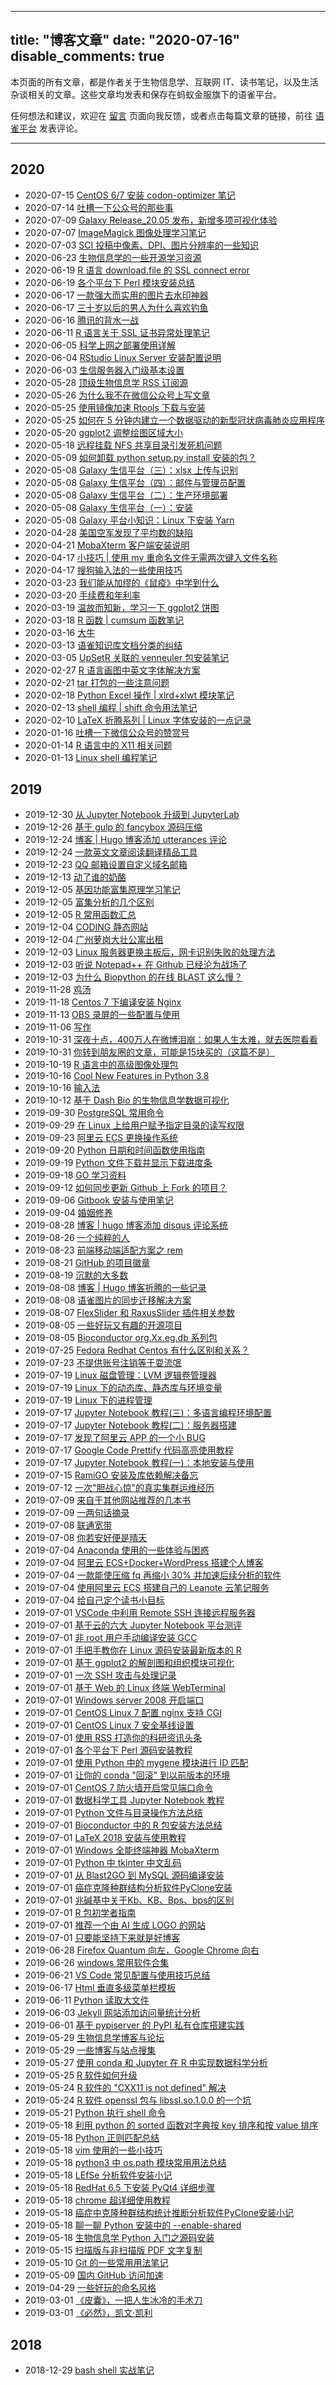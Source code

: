 
---
title: "博客文章"
date: "2020-07-16"
disable_comments: true
---

本页面的所有文章，都是作者关于生物信息学、互联网 IT、读书笔记，以及生活杂谈相关的文章。这些文章均发表和保存在蚂蚁金服旗下的语雀平台。

任何想法和建议，欢迎在 [留言](https://shen.bioitee.com/feedback/) 页面向我反馈，或者点击每篇文章的链接，前往 [语雀平台](https://www.yuque.com/shenweiyan) 发表评论。

-----------



## 2020

- 2020-07-15 [CentOS 6/7 安装 codon-optimizer 笔记](https://www.yuque.com/shenweiyan/cookbook/tm90c2)
- 2020-07-14 [吐槽一下公众号的那些事](https://www.yuque.com/shenweiyan/mind/vyymes)
- 2020-07-09 [Galaxy Release_20.05 发布，新增多项可视化体验](https://www.yuque.com/shenweiyan/bio-cloud/galaxy-release-20-05)
- 2020-07-07 [ImageMagick 图像处理学习笔记](https://www.yuque.com/shenweiyan/cookbook/learn-imagemagick)
- 2020-07-03 [SCI 投稿中像素、DPI、图片分辨率的一些知识](https://www.yuque.com/shenweiyan/cookbook/xo4ieg)
- 2020-06-23 [生物信息学的一些开源学习资源](https://www.yuque.com/shenweiyan/cookbook/baatnb)
- 2020-06-19 [R 语言 download.file 的 SSL connect error](https://www.yuque.com/shenweiyan/cookbook/vbvbso)
- 2020-06-19 [各个平台下 Perl 模块安装总结](https://www.yuque.com/shenweiyan/cookbook/how-to-install-perl-modules)
- 2020-06-17 [一款强大而实用的图片去水印神器](https://www.yuque.com/shenweiyan/cookbook/inpaint)
- 2020-06-17 [三十岁以后的男人为什么喜欢钓鱼](https://www.yuque.com/shenweiyan/webdocs/qq8qo4)
- 2020-06-16 [腾讯的背水一战](https://www.yuque.com/shenweiyan/webdocs/zuq0ws)
- 2020-06-11 [R 语言关于 SSL 证书异常处理笔记](https://www.yuque.com/shenweiyan/cookbook/r-ssl-certificate)
- 2020-06-05 [科学上网之部署使用详解](https://www.yuque.com/shenweiyan/cookbook/pizow4)
- 2020-06-04 [RStudio Linux Server 安装配置说明](https://www.yuque.com/shenweiyan/cookbook/xxli8d)
- 2020-06-03 [生信服务器入门级基本设置](https://www.yuque.com/shenweiyan/cookbook/bio-server-basic)
- 2020-05-28 [顶级生物信息学 RSS 订阅源](https://www.yuque.com/shenweiyan/cookbook/bio-rss-feeds)
- 2020-05-26 [为什么我不在微信公众号上写文章](https://www.yuque.com/shenweiyan/webdocs/qw325a)
- 2020-05-25 [使用镜像加速 Rtools 下载与安装](https://www.yuque.com/shenweiyan/cookbook/rtools-install-mirrors)
- 2020-05-25 [如何在 5 分钟内建立一个数据驱动的新型冠状病毒肺炎应用程序](https://www.yuque.com/shenweiyan/cookbook/covid-19-shiny-apps)
- 2020-05-20 [ggplot2 调整绘图区域大小](https://www.yuque.com/shenweiyan/cookbook/ggplot_plot_margin)
- 2020-05-18 [远程挂载 NFS 共享目录引发死机问题](https://www.yuque.com/shenweiyan/cookbook/nfs-umount)
- 2020-05-09 [如何卸载 python setup.py install 安装的包？](https://www.yuque.com/shenweiyan/cookbook/uninstall-setup-py)
- 2020-05-08 [Galaxy 生信平台（三）：xlsx 上传与识别](https://www.yuque.com/shenweiyan/bio-cloud/rq27tw)
- 2020-05-08 [Galaxy 生信平台（四）：邮件与管理员配置](https://www.yuque.com/shenweiyan/bio-cloud/fgpzkl)
- 2020-05-08 [Galaxy 生信平台（二）：生产环境部署](https://www.yuque.com/shenweiyan/bio-cloud/fyr8z8)
- 2020-05-08 [Galaxy 生信平台（一）：安装](https://www.yuque.com/shenweiyan/bio-cloud/zuisn2)
- 2020-05-08 [Galaxy 平台小知识：Linux 下安装 Yarn](https://www.yuque.com/shenweiyan/bio-cloud/vfv8qd)
- 2020-04-28 [美国空军发现了平均数的缺陷](https://www.yuque.com/shenweiyan/readings/bbn0zx)
- 2020-04-21 [MobaXterm 客户端安装说明](https://www.yuque.com/shenweiyan/cookbook/mobaxterm-installation)
- 2020-04-17 [小技巧 | 使用 mv 重命名文件无需两次键入文件名称](https://www.yuque.com/shenweiyan/cookbook/mv-skill)
- 2020-04-17 [搜狗输入法的一些使用技巧](https://www.yuque.com/shenweiyan/cookbook/mc5bkg)
- 2020-03-23 [我们能从加缪的《鼠疫》中学到什么](https://www.yuque.com/shenweiyan/readings/pohz4g)
- 2020-03-20 [手续费和年利率](https://www.yuque.com/shenweiyan/mind/amvh8c)
- 2020-03-19 [温故而知新，学习一下 ggplot2 饼图](https://www.yuque.com/shenweiyan/cookbook/ggplot2-piechart-note)
- 2020-03-18 [R 函数 | cumsum 函数笔记](https://www.yuque.com/shenweiyan/cookbook/tallkr)
- 2020-03-16 [大牛](https://www.yuque.com/shenweiyan/mind/rz7c3n)
- 2020-03-13 [语雀知识库文档分类的纠结](https://www.yuque.com/shenweiyan/mind/whnegc)
- 2020-03-05 [UpSetR 关联的 venneuler 包安装笔记](https://www.yuque.com/shenweiyan/cookbook/venneuler-installation)
- 2020-02-27 [R 语言画图中英文字体解决方案](https://www.yuque.com/shenweiyan/cookbook/csm98o)
- 2020-02-21 [tar 打包的一些注意问题](https://www.yuque.com/shenweiyan/cookbook/tar-issues-note)
- 2020-02-18 [Python Excel 操作 | xlrd+xlwt 模块笔记](https://www.yuque.com/shenweiyan/cookbook/vygicp)
- 2020-02-13 [shell 编程 | shift 命令用法笔记](https://www.yuque.com/shenweiyan/cookbook/shell-shift-note)
- 2020-02-10 [LaTeX 折腾系列 | Linux 字体安装的一点记录](https://www.yuque.com/shenweiyan/cookbook/linux-install-fonts)
- 2020-01-16 [吐槽一下微信公众号的赞赏号](https://www.yuque.com/shenweiyan/mind/pct5pb)
- 2020-01-14 [R 语言中的 X11 相关问题](https://www.yuque.com/shenweiyan/cookbook/ublsz7)
- 2020-01-13 [Linux shell 编程笔记](https://www.yuque.com/shenweiyan/cookbook/sfpgok)


## 2019

- 2019-12-30 [从 Jupyter Notebook 升级到 JupyterLab](https://www.yuque.com/shenweiyan/cookbook/opodb3)
- 2019-12-26 [基于 gulp 的 fancybox 源码压缩](https://www.yuque.com/shenweiyan/cookbook/gulp-for-fancybox)
- 2019-12-24 [博客 | Hugo 博客添加 utterances 评论](https://www.yuque.com/shenweiyan/cookbook/fl1z7t)
- 2019-12-24 [一款英文文章阅读翻译精品工具](https://www.yuque.com/shenweiyan/cookbook/caiyunapp)
- 2019-12-23 [QQ 邮箱设置自定义域名邮箱](https://www.yuque.com/shenweiyan/cookbook/domain-mail-qq-setting)
- 2019-12-13 [动了谁的奶酪](https://www.yuque.com/shenweiyan/mind/kblu4x)
- 2019-12-05 [基因功能富集原理学习笔记](https://www.yuque.com/shenweiyan/cookbook/zf646e)
- 2019-12-05 [富集分析的几个区别](https://www.yuque.com/shenweiyan/cookbook/uhunvv)
- 2019-12-05 [R 常用函数汇总](https://www.yuque.com/shenweiyan/cookbook/lwsgg0)
- 2019-12-04 [CODING 静态网站](https://www.yuque.com/shenweiyan/cookbook/coding-pages)
- 2019-12-04 [广州萝岗大壮公寓出租](https://www.yuque.com/shenweiyan/mind/housing)
- 2019-12-03 [Linux 服务器更换主板后，网卡识别失败的处理方法](https://www.yuque.com/shenweiyan/cookbook/zks7y7)
- 2019-12-03 [听说 Notepad++ 在 Github 已经沦为战场了](https://www.yuque.com/shenweiyan/cookbook/mrxmae)
- 2019-12-03 [为什么 Biopython 的在线 BLAST 这么慢？](https://www.yuque.com/shenweiyan/cookbook/ygnigy)
- 2019-11-28 [鸡汤](https://www.yuque.com/shenweiyan/mind/chicken-soup)
- 2019-11-18 [Centos 7 下编译安装 Nginx](https://www.yuque.com/shenweiyan/cookbook/aq99si)
- 2019-11-13 [OBS 录屏的一些配置与使用](https://www.yuque.com/shenweiyan/cookbook/obs)
- 2019-11-06 [写作](https://www.yuque.com/shenweiyan/mind/writing)
- 2019-10-31 [深夜十点，400万人在微博泪崩：如果人生太难，就去医院看看](https://www.yuque.com/shenweiyan/webdocs/qqa9er)
- 2019-10-31 [你转到朋友圈的文章，可能是15块买的（这篇不是）](https://www.yuque.com/shenweiyan/webdocs/ny150b)
- 2019-10-19 [R 语言中的高级图像处理包](https://www.yuque.com/shenweiyan/cookbook/uoepud)
- 2019-10-16 [Cool New Features in Python 3.8](https://www.yuque.com/shenweiyan/cookbook/pcfnsd)
- 2019-10-16 [输入法](https://www.yuque.com/shenweiyan/mind/input)
- 2019-10-12 [基于 Dash Bio 的生物信息学数据可视化](https://www.yuque.com/shenweiyan/cookbook/tp85x1)
- 2019-09-30 [PostgreSQL 常用命令](https://www.yuque.com/shenweiyan/cookbook/pdag4c)
- 2019-09-29 [在 Linux 上给用户赋予指定目录的读写权限](https://www.yuque.com/shenweiyan/cookbook/linux-acl-permission)
- 2019-09-23 [阿里云 ECS 更换操作系统](https://www.yuque.com/shenweiyan/cookbook/alyun-change-os)
- 2019-09-20 [Python 日期和时间函数使用指南](https://www.yuque.com/shenweiyan/cookbook/how-to-use-datetime-in-python)
- 2019-09-19 [Python 文件下载并显示下载进度条](https://www.yuque.com/shenweiyan/cookbook/xu2eg5)
- 2019-09-18 [GO 学习资料](https://www.yuque.com/shenweiyan/cookbook/ygzmzn)
- 2019-09-12 [如何同步更新 Github 上 Fork 的项目？](https://www.yuque.com/shenweiyan/cookbook/github-fork-update)
- 2019-09-06 [Gitbook 安装与使用笔记](https://www.yuque.com/shenweiyan/cookbook/ga7bft)
- 2019-09-04 [婚姻修养](https://www.yuque.com/shenweiyan/mind/marriage-art)
- 2019-08-28 [博客 | hugo 博客添加 disqus 评论系统](https://www.yuque.com/shenweiyan/cookbook/disqus-for-hugo)
- 2019-08-26 [一个纯粹的人](https://www.yuque.com/shenweiyan/mind/a-real-man)
- 2019-08-23 [前端移动端适配方案之 rem](https://www.yuque.com/shenweiyan/cookbook/css-rem)
- 2019-08-21 [GitHub 的项目徽章](https://www.yuque.com/shenweiyan/cookbook/github-badge)
- 2019-08-19 [沉默的大多数](https://www.yuque.com/shenweiyan/mind/moc049)
- 2019-08-08 [博客 | Hugo 博客折腾的一些记录](https://www.yuque.com/shenweiyan/cookbook/build-hugo-blogs)
- 2019-08-08 [语雀图片的同步迁移解决方案](https://www.yuque.com/shenweiyan/cookbook/sync-from-yuque-to-qiniu)
- 2019-08-07 [FlexSlider 和 RaxusSlider 插件相关参数](https://www.yuque.com/shenweiyan/cookbook/flex-slider-and-raxus-slider)
- 2019-08-05 [一些好玩又有趣的开源项目](https://www.yuque.com/shenweiyan/cookbook/rgvbqq)
- 2019-08-05 [Bioconductor org.Xx.eg.db 系列包](https://www.yuque.com/shenweiyan/cookbook/bioconductor-orgdb)
- 2019-07-25 [Fedora Redhat Centos 有什么区别和关系？](https://www.yuque.com/shenweiyan/cookbook/fedora-redhat-centos)
- 2019-07-23 [不提供账号注销等于耍流氓](https://www.yuque.com/shenweiyan/mind/coding-cancel-account)
- 2019-07-19 [Linux 磁盘管理：LVM 逻辑卷管理器](https://www.yuque.com/shenweiyan/cookbook/linux-lvm)
- 2019-07-19 [Linux 下的动态库、静态库与环境变量](https://www.yuque.com/shenweiyan/cookbook/linux-lib-env)
- 2019-07-19 [Linux 下的进程管理](https://www.yuque.com/shenweiyan/cookbook/ucig1a)
- 2019-07-17 [Jupyter Notebook 教程(三)：多语言编程环境配置](https://www.yuque.com/shenweiyan/cookbook/jupyter-notebook-toturial-3)
- 2019-07-17 [Jupyter Notebook 教程(二)：服务器搭建](https://www.yuque.com/shenweiyan/cookbook/jupyter-notebook-toturial-2)
- 2019-07-17 [发现了阿里云 APP 的一个小 BUG](https://www.yuque.com/shenweiyan/cookbook/bugs-of-aliyun-app)
- 2019-07-17 [Google Code Prettify 代码高亮使用教程](https://www.yuque.com/shenweiyan/cookbook/google-code-prettify)
- 2019-07-17 [Jupyter Notebook 教程(一)：本地安装与使用](https://www.yuque.com/shenweiyan/cookbook/jupyter-notebook-toturial-1)
- 2019-07-15 [RamiGO 安装及库依赖解决备忘](https://www.yuque.com/shenweiyan/cookbook/r-ramigo)
- 2019-07-12 [一次"胆战心惊"的真实集群运维经历](https://www.yuque.com/shenweiyan/cookbook/hpc-experience-glibc)
- 2019-07-09 [来自于其他网站推荐的几本书](https://www.yuque.com/shenweiyan/readings/books-from-jiweiyang)
- 2019-07-09 [一两句话摘录](https://www.yuque.com/shenweiyan/readings/the-words)
- 2019-07-08 [联通宽带](https://www.yuque.com/shenweiyan/mind/unicom-broadband)
- 2019-07-08 [你若安好便是晴天](https://www.yuque.com/shenweiyan/mind/to-be-good)
- 2019-07-04 [Anaconda 使用的一些体验与困惑](https://www.yuque.com/shenweiyan/cookbook/anaconda-experience)
- 2019-07-04 [阿里云 ECS+Docker+WordPress 搭建个人博客](https://www.yuque.com/shenweiyan/cookbook/ecs-docker-wordpress-ssl)
- 2019-07-04 [一款能使压缩 fq 再缩小 30% 并加速后续分析的软件](https://www.yuque.com/shenweiyan/cookbook/clumpify)
- 2019-07-04 [使用阿里云 ECS 搭建自己的 Leanote 云笔记服务](https://www.yuque.com/shenweiyan/cookbook/leanote-for-ecs-tutorial)
- 2019-07-04 [给自己定个读书小目标](https://www.yuque.com/shenweiyan/readings/reading-flags)
- 2019-07-01 [VSCode 中利用 Remote SSH 连接远程服务器](https://www.yuque.com/shenweiyan/cookbook/vscode-remote-ssh)
- 2019-07-01 [基于云的六大 Jupyter Notebook 平台测评](https://www.yuque.com/shenweiyan/cookbook/cloud-services-for-jupyter-notebook)
- 2019-07-01 [非 root 用户手动编译安装 GCC](https://www.yuque.com/shenweiyan/cookbook/linux-gcc-install)
- 2019-07-01 [手把手教你在 Linux 源码安装最新版本的 R](https://www.yuque.com/shenweiyan/cookbook/install-latest-r-from-source)
- 2019-07-01 [基于 ggplot2 的解剖图和组织模块可视化](https://www.yuque.com/shenweiyan/cookbook/r-gganatogram)
- 2019-07-01 [一次 SSH 攻击与处理记录](https://www.yuque.com/shenweiyan/cookbook/ssh-attack)
- 2019-07-01 [基于 Web 的 Linux 终端 WebTerminal](https://www.yuque.com/shenweiyan/cookbook/webterminal-for-linux)
- 2019-07-01 [Windows server 2008 开启端口](https://www.yuque.com/shenweiyan/cookbook/windows-ports)
- 2019-07-01 [CentOS Linux 7 配置 nginx 支持 CGI](https://www.yuque.com/shenweiyan/cookbook/centos-7-nginx-cgi)
- 2019-07-01 [CentOS Linux 7 安全基线设置](https://www.yuque.com/shenweiyan/cookbook/security-for-centos-7)
- 2019-07-01 [使用 RSS 打造你的科研资讯头条](https://www.yuque.com/shenweiyan/cookbook/rss-for-top-news)
- 2019-07-01 [各个平台下 Perl 源码安装教程](https://www.yuque.com/shenweiyan/cookbook/install-perl-from-source)
- 2019-07-01 [使用 Python 中的 mygene 模块进行 ID 匹配](https://www.yuque.com/shenweiyan/cookbook/python-mygene)
- 2019-07-01 [让你的 conda "回滚" 到以前版本的环境](https://www.yuque.com/shenweiyan/cookbook/conda-env-roll-back)
- 2019-07-01 [CentOS 7 防火墙开启常见端口命令](https://www.yuque.com/shenweiyan/cookbook/centos-firewall)
- 2019-07-01 [数据科学工具 Jupyter Notebook 教程](https://www.yuque.com/shenweiyan/cookbook/jupyter-notebook-tutorial)
- 2019-07-01 [Python 文件与目录操作方法总结](https://www.yuque.com/shenweiyan/cookbook/python-file-directory-toturial)
- 2019-07-01 [Bioconductor 中的 R 包安装方法总结](https://www.yuque.com/shenweiyan/cookbook/bioconductor-packages)
- 2019-07-01 [LaTeX 2018 安装与使用教程](https://www.yuque.com/shenweiyan/cookbook/latex-2018-tutorial)
- 2019-07-01 [Windows 全能终端神器 MobaXterm](https://www.yuque.com/shenweiyan/cookbook/irf3na)
- 2019-07-01 [Python 中 tkinter 中文乱码](https://www.yuque.com/shenweiyan/cookbook/tkinter-unicode-issues)
- 2019-07-01 [从 Blast2GO 到 MySQL 源码编译安装](https://www.yuque.com/shenweiyan/cookbook/install-mysql-from-source)
- 2019-07-01 [癌症克隆种群结构分析软件PyClone安装](https://www.yuque.com/shenweiyan/cookbook/pyclone-install)
- 2019-07-01 [兆碱基中关于Kb、KB、Bps、bps的区别](https://www.yuque.com/shenweiyan/cookbook/different-on-bytes)
- 2019-07-01 [R 包初学者指南](https://www.yuque.com/shenweiyan/cookbook/r-packages-guide)
- 2019-07-01 [推荐一个由 AI 生成 LOGO 的网站](https://www.yuque.com/shenweiyan/cookbook/ai-logo-desig)
- 2019-07-01 [只要能坚持下来就是好博客](https://www.yuque.com/shenweiyan/mind/focus-on-writing)
- 2019-06-28 [Firefox Quantum 向左，Google Chrome 向右](https://www.yuque.com/shenweiyan/cookbook/firefox-quantum)
- 2019-06-26 [windows 常用软件合集](https://www.yuque.com/shenweiyan/cookbook/phmze3)
- 2019-06-21 [VS Code 常见配置与使用技巧总结](https://www.yuque.com/shenweiyan/cookbook/vscode-usage)
- 2019-06-17 [Html 垂直多级菜单栏模板](https://www.yuque.com/shenweiyan/cookbook/qrtsf1)
- 2019-06-11 [Python 读取大文件](https://www.yuque.com/shenweiyan/cookbook/iddn10)
- 2019-06-03 [Jekyll 网站添加访问量统计分析](https://www.yuque.com/shenweiyan/cookbook/jekyll-add-page-view)
- 2019-06-01 [基于 pypiserver 的 PyPI 私有仓库搭建实践](https://www.yuque.com/shenweiyan/cookbook/pypiserver-trial)
- 2019-05-29 [生物信息学博客与论坛](https://www.yuque.com/shenweiyan/cookbook/bio-blogs-forums)
- 2019-05-29 [一些博客与站点搜集](https://www.yuque.com/shenweiyan/mind/blogs-and-sites-collected)
- 2019-05-27 [使用 conda 和 Jupyter 在 R 中实现数据科学分析](https://www.yuque.com/shenweiyan/cookbook/kgrnx4)
- 2019-05-25 [R 软件如何升级](https://www.yuque.com/shenweiyan/cookbook/qznkyp)
- 2019-05-24 [R 软件的 "CXX11 is not defined" 解决](https://www.yuque.com/shenweiyan/cookbook/dadyai)
- 2019-05-24 [R 软件 openssl 包与 libssl.so.1.0.0 的一个坑](https://www.yuque.com/shenweiyan/cookbook/nt820f)
- 2019-05-21 [Python 执行 shell 命令](https://www.yuque.com/shenweiyan/cookbook/kzicg7)
- 2019-05-18 [利用 python 的 sorted 函数对字典按 key 排序和按 value 排序](https://www.yuque.com/shenweiyan/cookbook/python-sorted)
- 2019-05-18 [Python 正则匹配总结](https://www.yuque.com/shenweiyan/cookbook/python-match)
- 2019-05-18 [vim 使用的一些小技巧](https://www.yuque.com/shenweiyan/cookbook/how-to-use-vim)
- 2019-05-18 [python3 中 os.path 模块常用用法总结](https://www.yuque.com/shenweiyan/cookbook/python-os-path)
- 2019-05-18 [LEfSe 分析软件安装小记](https://www.yuque.com/shenweiyan/cookbook/kefse-install)
- 2019-05-18 [RedHat 6.5 下安装 PyQt4 详细步骤](https://www.yuque.com/shenweiyan/cookbook/redhat-install-pyqt-4)
- 2019-05-18 [chrome 超详细使用教程](https://www.yuque.com/shenweiyan/cookbook/chrome-tutorial)
- 2019-05-18 [癌症中克隆种群结构统计推断分析软件PyClone安装小记](https://www.yuque.com/shenweiyan/cookbook/pyclone-install-1714572)
- 2019-05-18 [聊一聊 Python 安装中的 --enable-shared](https://www.yuque.com/shenweiyan/cookbook/python-enable-shared)
- 2019-05-18 [生物信息学 Python 入门之源码安装](https://www.yuque.com/shenweiyan/cookbook/install-python-from-source)
- 2019-05-15 [扫描版与非扫描版 PDF 文字复制](https://www.yuque.com/shenweiyan/cookbook/pdf-copy)
- 2019-05-10 [Git 的一些常用用法笔记](https://www.yuque.com/shenweiyan/cookbook/git-usage)
- 2019-05-09 [国内 GitHub 访问加速](https://www.yuque.com/shenweiyan/cookbook/xpurpl)
- 2019-04-29 [一些好玩的命名风格](https://www.yuque.com/shenweiyan/mind/funny-name)
- 2019-03-01 [《皮囊》，一把人生冰冷的手术刀](https://www.yuque.com/shenweiyan/readings/180712)
- 2019-03-01 [《必然》，凯文·凯利](https://www.yuque.com/shenweiyan/readings/180810)


## 2018

- 2018-12-29 [bash shell 实战笔记](https://www.yuque.com/shenweiyan/cookbook/shell-practice)
